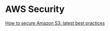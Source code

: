 # AWS Security

[How to secure Amazon S3: latest best practices](https://securingthe.cloud/aws/how-to-secure-aws-s3-latest-best-practices/)